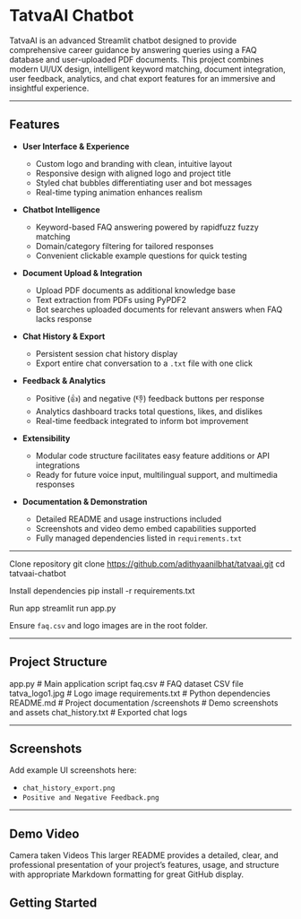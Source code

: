 # TatvaAI Chatbot

TatvaAI is an advanced Streamlit chatbot designed to provide comprehensive career guidance by answering queries using a FAQ database and user-uploaded PDF documents. This project combines modern UI/UX design, intelligent keyword matching, document integration, user feedback, analytics, and chat export features for an immersive and insightful experience.

---

## Features

- **User Interface & Experience**
  - Custom logo and branding with clean, intuitive layout
  - Responsive design with aligned logo and project title
  - Styled chat bubbles differentiating user and bot messages
  - Real-time typing animation enhances realism

- **Chatbot Intelligence**
  - Keyword-based FAQ answering powered by rapidfuzz fuzzy matching
  - Domain/category filtering for tailored responses
  - Convenient clickable example questions for quick testing

- **Document Upload & Integration**
  - Upload PDF documents as additional knowledge base
  - Text extraction from PDFs using PyPDF2
  - Bot searches uploaded documents for relevant answers when FAQ lacks response

- **Chat History & Export**
  - Persistent session chat history display
  - Export entire chat conversation to a `.txt` file with one click

- **Feedback & Analytics**
  - Positive (👍) and negative (👎) feedback buttons per response
  - Analytics dashboard tracks total questions, likes, and dislikes
  - Real-time feedback integrated to inform bot improvement

- **Extensibility**
  - Modular code structure facilitates easy feature additions or API integrations
  - Ready for future voice input, multilingual support, and multimedia responses

- **Documentation & Demonstration**
  - Detailed README and usage instructions included
  - Screenshots and video demo embed capabilities supported
  - Fully managed dependencies listed in `requirements.txt`

---
Clone repository
git clone https://github.com/adithyaanilbhat/tatvaai.git
cd tatvaai-chatbot

Install dependencies
pip install -r requirements.txt

Run app
streamlit run app.py

Ensure `faq.csv` and logo images are in the root folder.

---

## Project Structure

app.py # Main application script
faq.csv # FAQ dataset CSV file
tatva_logo1.jpg # Logo image
requirements.txt # Python dependencies
README.md # Project documentation
/screenshots # Demo screenshots and assets
chat_history.txt # Exported chat logs

---

## Screenshots

Add example UI screenshots here:

- `chat_history_export.png`
- `Positive and Negative Feedback.png`

---

## Demo Video

Camera taken Videos
This larger README provides a detailed, clear, and professional presentation of your project’s features, usage, and structure with appropriate Markdown formatting for great GitHub display.



## Getting Started

